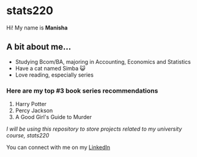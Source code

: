 # stats220

Hi! My name is **Manisha**

## A bit about me...
* Studying Bcom/BA, majoring in Accounting, Economics and Statistics
* Have a cat named Simba 😺
* Love reading, especially series

### Here are my top #3 book series recommendations
1. Harry Potter
2. Percy Jackson
3. A Good Girl's Guide to Murder

*I will be using this repository to store projects related to my university course, stats220*

You can connect with me on my [LinkedIn](https://www.linkedin.com/in/manisha-nanthakumar-09888a176/)
